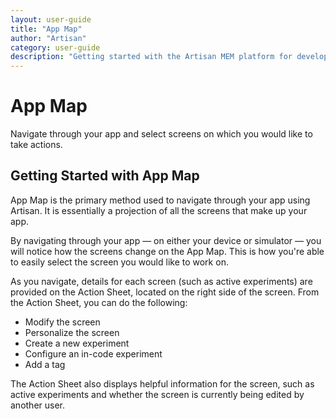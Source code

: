 ```yaml
---
layout: user-guide
title: "App Map"
author: "Artisan"
category: user-guide
description: "Getting started with the Artisan MEM platform for developers."
---
```

# App Map
Navigate through your app and select screens on which you would like to take actions. 

## Getting Started with App Map
App Map is the primary method used to navigate through your app using Artisan. It is essentially a projection of all the screens that make up your app. 

By navigating through your app — on either your device or simulator — you will notice how the screens change on the App Map. This is how you're able to easily select the screen you would like to work on.

As you navigate, details for each screen (such as active experiments) are provided on the Action Sheet, located on the right side of the screen. From the Action Sheet, you can do the following:

* Modify the screen
* Personalize the screen
* Create a new experiment
* Configure an in-code experiment
* Add a tag

The Action Sheet also displays helpful information for the screen, such as active experiments and whether the screen is currently being edited by another user.



